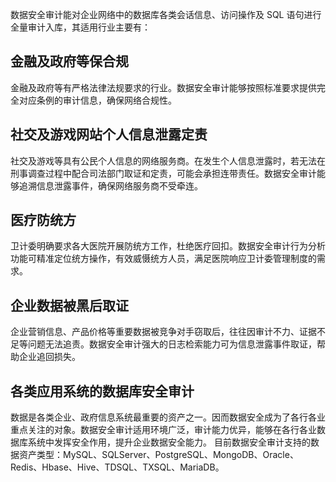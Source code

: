 
数据安全审计能对企业网络中的数据库各类会话信息、访问操作及 SQL 语句进行全量审计入库，其适用行业主要有：
## 金融及政府等保合规
金融及政府等有严格法律法规要求的行业。数据安全审计能够按照标准要求提供完全对应条例的审计信息，确保网络合规性。
## 社交及游戏网站个人信息泄露定责
社交及游戏等具有公民个人信息的网络服务商。在发生个人信息泄露时，若无法在刑事调查过程中配合司法部门取证和定责，可能会承担连带责任。数据安全审计能够追溯信息泄露事件，确保网络服务商不受牵连。
## 医疗防统方
卫计委明确要求各大医院开展防统方工作，杜绝医疗回扣。数据安全审计行为分析功能可精准定位统方操作，有效威慑统方人员，满足医院响应卫计委管理制度的需求。
## 企业数据被黑后取证
企业营销信息、产品价格等重要数据被竞争对手窃取后，往往因审计不力、证据不足等问题无法追责。数据安全审计强大的日志检索能力可为信息泄露事件取证，帮助企业追回损失。
## 各类应用系统的数据库安全审计
数据是各类企业、政府信息系统最重要的资产之一。因而数据安全成为了各行各业重点关注的对象。数据安全审计适用环境广泛，审计能力优异，能够在各行各业数据库系统中发挥安全作用，提升企业数据安全能力。
目前数据安全审计支持的数据资产类型：MySQL、SQLServer、PostgreSQL、MongoDB、Oracle、Redis、Hbase、Hive、TDSQL、TXSQL、MariaDB。
